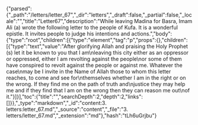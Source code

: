 {"parsed":{"_path":"/letters/letter_67","_dir":"letters","_draft":false,"_partial":false,"_locale":"","title":"Letter67","description":"While leaving Madina for Basra, Imam Ali (a) wrote the following letter to the people of Kufa. It is a wonderful epistle. It invites people to judge his intentions and actions.","body":{"type":"root","children":[{"type":"element","tag":"p","props":{},"children":[{"type":"text","value":"After glorifying Allah and praising the Holy Prophet (s) let it be known to you that I am\nleaving this city either as an oppressor or oppressed, either I am revolting against the people\nor some of them have conspired to revolt against the people or against me. Whatever the case\nmay be I invite in the Name of Allah those to whom this letter reaches, to come and see for\nthemselves whether I am in the right or on the wrong. If they find me on the path of truth and\njustice they may help me and if they find that I am on the wrong then they can reason me out\nof it."}]}],"toc":{"title":"","searchDepth":2,"depth":2,"links":[]}},"_type":"markdown","_id":"content:3. letters:letter_67.md","_source":"content","_file":"3. letters/letter_67.md","_extension":"md"},"hash":"tLh6uGrjbu"}